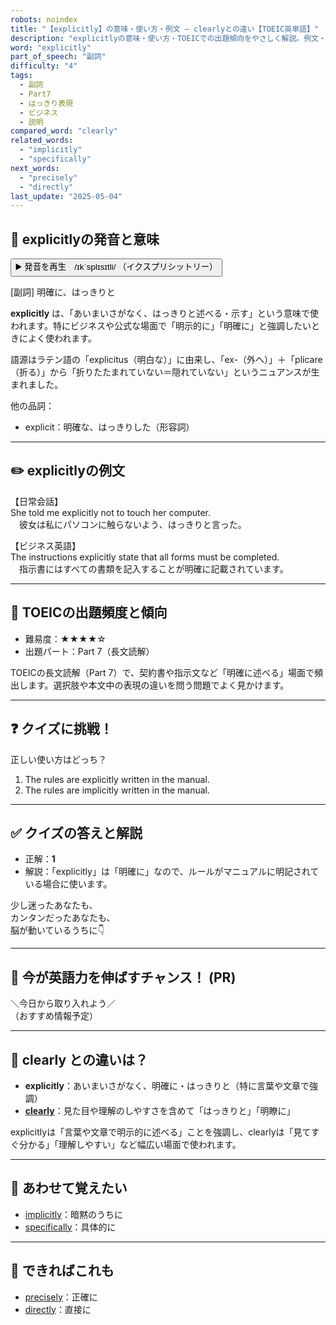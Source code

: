 ```yaml
---
robots: noindex
title: "【explicitly】の意味・使い方・例文 ― clearlyとの違い【TOEIC英単語】"
description: "explicitlyの意味・使い方・TOEICでの出題傾向をやさしく解説。例文・クイズ付きでclearlyとの違いもわかりやすく学べます。"
word: "explicitly"
part_of_speech: "副詞"
difficulty: "4"
tags:
  - 副詞
  - Part7
  - はっきり表現
  - ビジネス
  - 説明
compared_word: "clearly"
related_words:
  - "implicitly"
  - "specifically"
next_words:
  - "precisely"
  - "directly"
last_update: "2025-05-04"
---
```


## 🔰 explicitlyの発音と意味

<button class="play-audio" onclick="playTTS('explicitly')">
  <span class="play-audio-main">
    ▶️ 発音を再生　/ɪkˈsplɪsɪtli/
  </span>
  <span class="play-audio-sub">
    （イクスプリシットリー）
  </span>
</button>

[副詞] 明確に、はっきりと

**explicitly** は、「あいまいさがなく、はっきりと述べる・示す」という意味で使われます。特にビジネスや公式な場面で「明示的に」「明確に」と強調したいときによく使われます。

語源はラテン語の「explicitus（明白な）」に由来し、「ex-（外へ）」＋「plicare（折る）」から「折りたたまれていない＝隠れていない」というニュアンスが生まれました。

他の品詞：  
- explicit：明確な、はっきりした（形容詞）

---

## ✏️ explicitlyの例文

【日常会話】  
She told me explicitly not to touch her computer.  
　彼女は私にパソコンに触らないよう、はっきりと言った。

【ビジネス英語】  
The instructions explicitly state that all forms must be completed.  
　指示書にはすべての書類を記入することが明確に記載されています。

---

## 🎯 TOEICの出題頻度と傾向

- 難易度：★★★★☆
- 出題パート：Part 7（長文読解）

TOEICの長文読解（Part 7）で、契約書や指示文など「明確に述べる」場面で頻出します。選択肢や本文中の表現の違いを問う問題でよく見かけます。

---

## ❓ クイズに挑戦！

正しい使い方はどっち？

1. The rules are explicitly written in the manual.  
2. The rules are implicitly written in the manual.

---

## ✅ クイズの答えと解説

- 正解：**1**
- 解説：「explicitly」は「明確に」なので、ルールがマニュアルに明記されている場合に使います。

少し迷ったあなたも、  
カンタンだったあなたも、  
脳が動いているうちに👇️

---

## 🚀 今が英語力を伸ばすチャンス！ (PR)

<div class="info-center">
＼今日から取り入れよう／<br>  
（おすすめ情報予定）
</div>

---

## 🤔  clearly との違いは？

- **explicitly**：あいまいさがなく、明確に・はっきりと（特に言葉や文章で強調）
- **[clearly](/clearly)**：見た目や理解のしやすさを含めて「はっきりと」「明瞭に」

explicitlyは「言葉や文章で明示的に述べる」ことを強調し、clearlyは「見てすぐ分かる」「理解しやすい」など幅広い場面で使われます。

---

## 🧩 あわせて覚えたい

- [implicitly](/implicitly)：暗黙のうちに
- [specifically](/specifically)：具体的に

---

## 📖 できればこれも

- [precisely](/precisely)：正確に
- [directly](/directly)：直接に

<!-- cvid: aid42_bid21 -->
